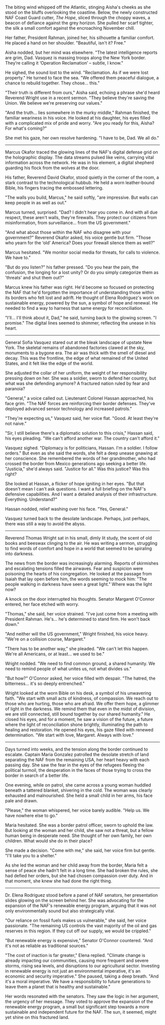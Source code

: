 The biting wind whipped off the Atlantic, stinging Aisha's cheeks as she stood on the bluffs overlooking the coastline. Below, the newly constructed NAF Coast Guard cutter, *The Hope*, sliced through the choppy waves, a beacon of defiance against the grey horizon. She pulled her scarf tighter, the silk a small comfort against the encroaching November chill.

Her father, President Rahman, joined her, his silhouette a familiar comfort. He placed a hand on her shoulder. "Beautiful, isn't it? Free."

Aisha nodded, but her mind was elsewhere. "The latest intelligence reports are grim, Dad. Vasquez is massing troops along the New York border. They’re calling it ‘Operation Reclamation’ – subtle, I know."

He sighed, the sound lost to the wind. "Reclamation. As if we were lost property." He turned to face the sea. "We offered them peaceful dialogue, a chance to rebuild together. They chose… this."

"Their truth is different from ours," Aisha said, echoing a phrase she'd heard Reverend Wright use in a recent sermon. "They believe they're saving the Union. We believe we're preserving our values."

"And the truth… lies somewhere in the murky middle," Rahman finished, the familiar weariness in his voice. He looked at his daughter, his eyes filled with a complicated mix of pride and worry. "Are you ready for this, Aisha? For what's coming?"

She met his gaze, her own resolve hardening. "I have to be, Dad. We all do."

---

Marcus Okafor traced the glowing lines of the NAF's digital defense grid on the holographic display. The data streams pulsed like veins, carrying vital information across the network. He was in his element, a digital shepherd guarding his flock from the wolves at the door.

His father, Reverend David Okafor, stood quietly in the corner of the room, a stark contrast to the technological hubbub. He held a worn leather-bound Bible, his fingers tracing the embossed lettering.

"The walls you build, Marcus," he said softly, "are impressive. But walls can keep people in as well as out."

Marcus turned, surprised. "Dad? I didn't hear you come in. And with all due respect, these aren't walls, they're firewalls. They protect our citizens from misinformation, from surveillance… from the US government."

"And what about those within the NAF who disagree with your government?" Reverend Okafor asked, his voice gentle but firm. "Those who yearn for the ‘old’ America? Does your firewall silence them as well?"

Marcus hesitated. "We monitor social media for threats, for calls to violence. We have to."

"But do you listen?" his father pressed. "Do you hear the pain, the confusion, the longing for a lost unity? Or do you simply categorize them as 'threats' and shut them out?"

Marcus knew his father was right. He'd become so focused on protecting the NAF that he'd forgotten the importance of understanding those within its borders who felt lost and adrift. He thought of Elena Rodriguez's work on sustainable energy, powered by the sun, a symbol of hope and renewal. He needed to find a way to harness that same energy for reconciliation.

"I'll… I'll think about it, Dad," he said, turning back to the glowing screen. "I promise." The digital lines seemed to shimmer, reflecting the unease in his heart.

---

General Sofia Vasquez stared out at the bleak landscape of upstate New York. The skeletal remains of abandoned factories clawed at the sky, monuments to a bygone era. The air was thick with the smell of diesel and decay. This was the frontline, the edge of what remained of the United States, and it felt like the edge of the world.

She adjusted the collar of her uniform, the weight of her responsibility pressing down on her. She was a soldier, sworn to defend her country, but what was she defending anymore? A fractured nation ruled by fear and paranoia?

"General," a voice called out. Lieutenant Colonel Hassan approached, his face grim. "The NAF forces are reinforcing their border defenses. They've deployed advanced sensor technology and increased patrols."

"They're expecting us," Vasquez said, her voice flat. "Good. At least they're not naive."

"Sir, I still believe there's a diplomatic solution to this crisis," Hassan said, his eyes pleading. "We can't afford another war. The country can't afford it."

Vasquez sighed. "Diplomacy is for politicians, Hassan. I'm a soldier. I follow orders." But even as she said the words, she felt a deep unease gnawing at her conscience. She remembered the words of her grandmother, who had crossed the border from Mexico generations ago seeking a better life. "Justicia," she'd always said. "Justice for all." Was this justice? Was this right?

She looked at Hassan, a flicker of hope igniting in her eyes. "But that doesn't mean I can't ask questions. I want a full briefing on the NAF's defensive capabilities. And I want a detailed analysis of their infrastructure. Everything. Understand?"

Hassan nodded, relief washing over his face. "Yes, General."

Vasquez turned back to the desolate landscape. Perhaps, just perhaps, there was still a way to avoid the abyss.

---

Reverend Thomas Wright sat in his small, dimly lit study, the scent of old books and beeswax clinging to the air. He was writing a sermon, struggling to find words of comfort and hope in a world that seemed to be spiraling into darkness.

The news from the border was increasingly alarming. Reports of skirmishes and escalating tensions filled the airwaves. Fear and suspicion were poisoning the hearts of his congregation. He looked at the passage from Isaiah that lay open before him, the words seeming to mock him: "The people walking in darkness have seen a great light." Where was the light now?

A knock on the door interrupted his thoughts. Senator Margaret O'Connor entered, her face etched with worry.

"Thomas," she said, her voice strained. "I've just come from a meeting with President Rahman. He's… he's determined to stand firm. He won't back down."

"And neither will the US government," Wright finished, his voice heavy. "We're on a collision course, Margaret."

"There has to be another way," she pleaded. "We can't let this happen. We're all Americans, or at least… we used to be."

Wright nodded. "We need to find common ground, a shared humanity. We need to remind people of what unites us, not what divides us."

"But how?" O'Connor asked, her voice filled with despair. "The hatred, the bitterness… it's so deeply entrenched."

Wright looked at the worn Bible on his desk, a symbol of his unwavering faith. "We start with small acts of kindness, of compassion. We reach out to those who are hurting, those who are afraid. We offer them hope, a glimmer of light in the darkness. We remind them that even in the midst of division, we are still connected, still bound together by our shared humanity." He closed his eyes, and for a moment, he saw a vision of the future, a future where the light of reconciliation shone brightly, illuminating the path to healing and restoration. He opened his eyes, his gaze filled with renewed determination. "We start with love, Margaret. Always with love."

---

Days turned into weeks, and the tension along the border continued to escalate. Captain Maria Gonzalez patrolled the desolate stretch of land separating the NAF from the remaining USA, her heart heavy with each passing day. She saw the fear in the eyes of the refugees fleeing the political turmoil, the desperation in the faces of those trying to cross the border in search of a better life.

One evening, while on patrol, she came across a young woman huddled beneath a tattered blanket, shivering in the cold. The woman was clearly exhausted and malnourished. She held a small child in her arms, his face pale and drawn.

"Please," the woman whispered, her voice barely audible. "Help us. We have nowhere else to go."

Maria hesitated. She was a border patrol officer, sworn to uphold the law. But looking at the woman and her child, she saw not a threat, but a fellow human being in desperate need. She thought of her own family, her own children. What would she do in their place?

She made a decision. "Come with me," she said, her voice firm but gentle. "I'll take you to a shelter."

As she led the woman and her child away from the border, Maria felt a sense of peace she hadn't felt in a long time. She had broken the rules, she had defied her orders, but she had chosen compassion over duty. And in that moment, she knew she had done the right thing.

---

Dr. Elena Rodriguez stood before a panel of NAF senators, her presentation slides glowing on the screen behind her. She was advocating for the expansion of the NAF's renewable energy program, arguing that it was not only environmentally sound but also strategically vital.

"Our reliance on fossil fuels makes us vulnerable," she said, her voice passionate. "The remaining US controls the vast majority of the oil and gas reserves in this region. If they cut off our supply, we would be crippled."

"But renewable energy is expensive," Senator O'Connor countered. "And it's not as reliable as traditional sources."

"The cost of inaction is far greater," Elena replied. "Climate change is already impacting our communities, causing more frequent and severe storms, rising sea levels, and disruptions to our agricultural sector. Investing in renewable energy is not just an environmental imperative, it's an economic and security imperative." She paused, taking a deep breath. "And it's a moral imperative. We have a responsibility to future generations to leave them a planet that is healthy and sustainable."

Her words resonated with the senators. They saw the logic in her argument, the urgency of her message. They voted to approve the expansion of the renewable energy program, a small but significant step towards a more sustainable and independent future for the NAF. The sun, it seemed, might yet shine on this fractured land.